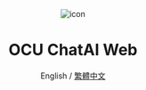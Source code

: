 <div align="center">
<img src="./docs/images/icon.svg" alt="icon"/>

<h1 align="center">OCU ChatAI Web</h1>

English / [繁體中文](./README_CN.md) 



</div>
